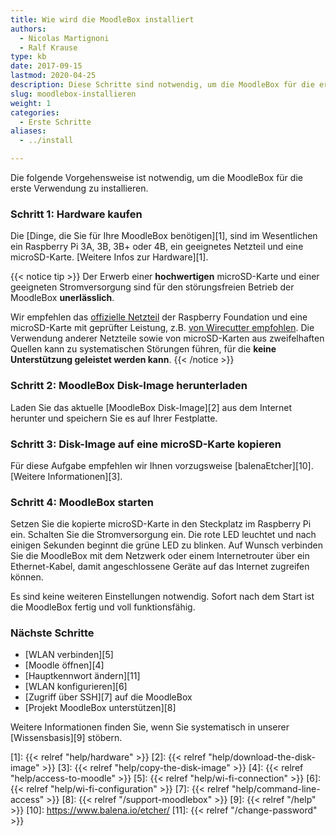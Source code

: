 ```yaml
---
title: Wie wird die MoodleBox installiert
authors:
  - Nicolas Martignoni
  - Ralf Krause
type: kb
date: 2017-09-15
lastmod: 2020-04-25
description: Diese Schritte sind notwendig, um die MoodleBox für die erste Verwendung zu installieren
slug: moodlebox-installieren
weight: 1
categories:
  - Erste Schritte
aliases:
  - ../install

---
```

Die folgende Vorgehensweise ist notwendig, um die MoodleBox für die erste Verwendung zu installieren.

### Schritt 1: Hardware kaufen

Die [Dinge, die Sie für Ihre MoodleBox benötigen][1], sind im Wesentlichen ein Raspberry Pi 3A, 3B, 3B+ oder 4B, ein geeignetes Netzteil und eine microSD-Karte. [Weitere Infos zur Hardware][1].

{{< notice tip >}}
Der Erwerb einer __hochwertigen__ microSD-Karte und einer geeigneten Stromversorgung sind für den störungsfreien Betrieb der MoodleBox __unerlässlich__.

Wir empfehlen das [offizielle Netzteil](https://www.raspberrypi.org/products/raspberry-pi-universal-power-supply/) der Raspberry Foundation und eine microSD-Karte mit geprüfter Leistung, z.B. [von Wirecutter empfohlen](https://thewirecutter.com/reviews/best-microsd-card/). Die Verwendung anderer Netzteile sowie von microSD-Karten aus zweifelhaften Quellen kann zu systematischen Störungen führen, für die __keine Unterstützung geleistet werden kann__.
{{< /notice >}}

### Schritt 2: MoodleBox Disk-Image herunterladen

Laden Sie das aktuelle [MoodleBox Disk-Image][2] aus dem Internet herunter und speichern Sie es auf Ihrer Festplatte.

### Schritt 3: Disk-Image auf eine microSD-Karte kopieren

Für diese Aufgabe empfehlen wir Ihnen vorzugsweise [balenaEtcher][10]. [Weitere Informationen][3].

### Schritt 4: MoodleBox starten

Setzen Sie die kopierte microSD-Karte in den Steckplatz im Raspberry Pi ein. Schalten Sie die Stromversorgung ein. Die rote LED leuchtet und nach einigen Sekunden beginnt die grüne LED zu blinken. Auf Wunsch verbinden Sie die MoodleBox mit dem Netzwerk oder einem Internetrouter über ein Ethernet-Kabel, damit angeschlossene Geräte auf das Internet zugreifen können.

Es sind keine weiteren Einstellungen notwendig. Sofort nach dem Start ist die MoodleBox fertig und voll funktionsfähig.

### Nächste Schritte

  * [WLAN verbinden][5]
  * [Moodle öffnen][4]
  * [Hauptkennwort ändern][11]
  * [WLAN konfigurieren][6]
  * [Zugriff über SSH][7] auf die MoodleBox
  * [Projekt MoodleBox unterstützen][8]

Weitere Informationen finden Sie, wenn Sie systematisch in unserer [Wissensbasis][9] stöbern.

 [1]: {{< relref "help/hardware" >}}
 [2]: {{< relref "help/download-the-disk-image" >}}
 [3]: {{< relref "help/copy-the-disk-image" >}}
 [4]: {{< relref "help/access-to-moodle" >}}
 [5]: {{< relref "help/wi-fi-connection" >}}
 [6]: {{< relref "help/wi-fi-configuration" >}}
 [7]: {{< relref "help/command-line-access" >}}
 [8]: {{< relref "/support-moodlebox" >}}
 [9]: {{< relref "/help" >}}
 [10]: https://www.balena.io/etcher/
 [11]: {{< relref "/change-password" >}}
